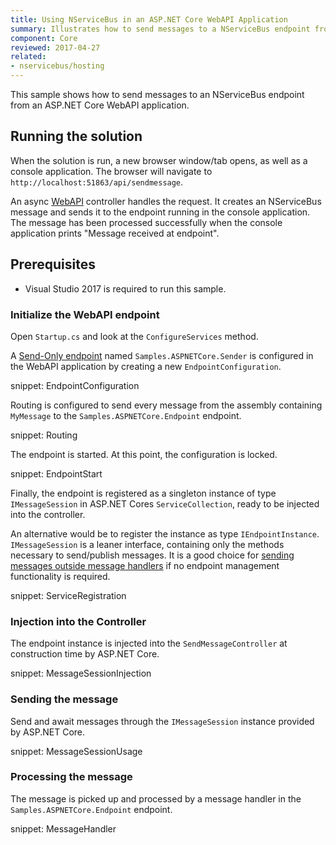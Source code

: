 ```yaml
---
title: Using NServiceBus in an ASP.NET Core WebAPI Application
summary: Illustrates how to send messages to a NServiceBus endpoint from a ASP.NET Core WebAPI application.
component: Core
reviewed: 2017-04-27
related:
- nservicebus/hosting
---
```



This sample shows how to send messages to an NServiceBus endpoint from an ASP.NET Core WebAPI application. 


## Running the solution

When the solution is run, a new browser window/tab opens, as well as a console application. The browser will navigate to `http://localhost:51863/api/sendmessage`.

An async [WebAPI](https://www.asp.net/web-api) controller handles the request. It creates an NServiceBus message and sends it to the endpoint running in the console application. The message has been processed successfully when the console application prints "Message received at endpoint". 


## Prerequisites

  - Visual Studio 2017 is required to run this sample.

### Initialize the WebAPI endpoint

Open `Startup.cs` and look at the `ConfigureServices` method.

A [Send-Only endpoint](/nservicebus/hosting/#self-hosting-send-only-hosting) named `Samples.ASPNETCore.Sender` is configured in the WebAPI application by creating a new `EndpointConfiguration`.

snippet: EndpointConfiguration

Routing is configured to send every message from the assembly containing `MyMessage` to the `Samples.ASPNETCore.Endpoint` endpoint.

snippet: Routing

The endpoint is started. At this point, the configuration is locked.

snippet: EndpointStart

Finally, the endpoint is registered as a singleton instance of type `IMessageSession` in ASP.NET Cores `ServiceCollection`, ready to be injected into the controller.

An alternative would be to register the instance as type `IEndpointInstance`. `IMessageSession` is a leaner interface, containing only the methods necessary to send/publish messages. It is a good choice for [sending messages outside message handlers](/nservicebus/upgrades/5to6/moving-away-from-ibus.md#migrating-away-from-ibus-sending-messages-outside-message-handlers) if no endpoint management functionality is required.

snippet: ServiceRegistration


### Injection into the Controller

The endpoint instance is injected into the `SendMessageController` at construction time by ASP.NET Core.

snippet: MessageSessionInjection


### Sending the message 

Send and await messages through the `IMessageSession` instance provided by ASP.NET Core.

snippet: MessageSessionUsage


### Processing the message 

The message is picked up and processed by a message handler in the `Samples.ASPNETCore.Endpoint` endpoint.

snippet: MessageHandler
